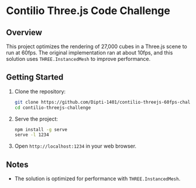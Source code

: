 # Contilio Three.js Code Challenge

## Overview

This project optimizes the rendering of 27,000 cubes in a Three.js scene to run at 60fps. The original implementation ran at about 10fps, and this solution uses `THREE.InstancedMesh` to improve performance.

## Getting Started

1. Clone the repository:

   ```bash
   git clone https://github.com/Dipti-1401/contilio-threejs-60fps-challenge.git
   cd contilio-threejs-challenge
   ```

2. Serve the project:

   ```bash
   npm install -g serve
   serve -l 1234
   ```

3. Open `http://localhost:1234` in your web browser.

## Notes

- The solution is optimized for performance with `THREE.InstancedMesh`.
